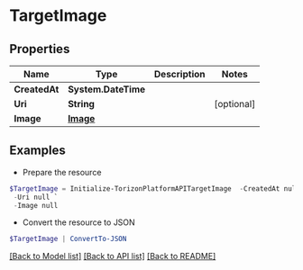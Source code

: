 # TargetImage
## Properties

Name | Type | Description | Notes
------------ | ------------- | ------------- | -------------
**CreatedAt** | **System.DateTime** |  | 
**Uri** | **String** |  | [optional] 
**Image** | [**Image**](Image.md) |  | 

## Examples

- Prepare the resource
```powershell
$TargetImage = Initialize-TorizonPlatformAPITargetImage  -CreatedAt null `
 -Uri null `
 -Image null
```

- Convert the resource to JSON
```powershell
$TargetImage | ConvertTo-JSON
```

[[Back to Model list]](../README.md#documentation-for-models) [[Back to API list]](../README.md#documentation-for-api-endpoints) [[Back to README]](../README.md)

